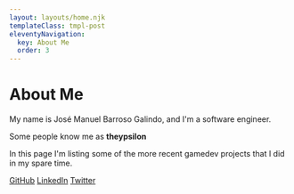 ```yaml
---
layout: layouts/home.njk
templateClass: tmpl-post
eleventyNavigation:
  key: About Me
  order: 3
---
```


<h1>About Me</h1>

My name is José Manuel Barroso Galindo, and I'm a software engineer.

Some people know me as __theypsilon__

In this page I'm listing some of the more recent gamedev projects that I did in my spare time.

[GitHub](https://github.com/theypsilon/) [LinkedIn](https://www.linkedin.com/in/theypsilon/) [Twitter](https://twitter.com/josembarroso)
